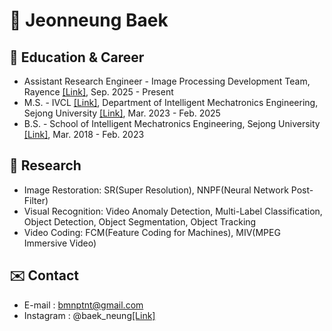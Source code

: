 # 🦅 Jeonneung Baek
##  🌱 Education & Career
- Assistant Research Engineer - Image Processing Development Team, Rayence [[Link]](https://www.rayence.com/), Sep. 2025 - Present
- M.S. - IVCL [[Link]](https://sites.google.com/view/ivcl), Department of Intelligent Mechatronics Engineering, Sejong University [[Link]](https://www.sejong.ac.kr/kor/index.do), Mar. 2023 - Feb. 2025
- B.S. - School of Intelligent Mechatronics Engineering, Sejong University [[Link]](https://www.sejong.ac.kr/kor/index.do), Mar. 2018 - Feb. 2023
  
##  🚀 Research
- Image Restoration: SR(Super Resolution), NNPF(Neural Network Post-Filter)
- Visual Recognition: Video Anomaly Detection, Multi-Label Classification, Object Detection, Object Segmentation, Object Tracking
- Video Coding: FCM(Feature Coding for Machines), MIV(MPEG Immersive Video)


## ✉️ Contact 
- E-mail : bmnptnt@gmail.com
- Instagram : @baek_neung[[Link]](https://www.instagram.com/baek_neung/)



<!--
**bmnptnt/bmnptnt** is a ✨ _special_ ✨ repository because its `README.md` (this file) appears on your GitHub profile.

Here are some ideas to get you started:

- 🔭 I’m currently working on ...
- 🌱 I’m currently learning ...
- 👯 I’m looking to collaborate on ...
- 🤔 I’m looking for help with ...
- 💬 Ask me about ...
- 📫 How to reach me: ...
- 😄 Pronouns: ...
- ⚡ Fun fact: ...
-->
